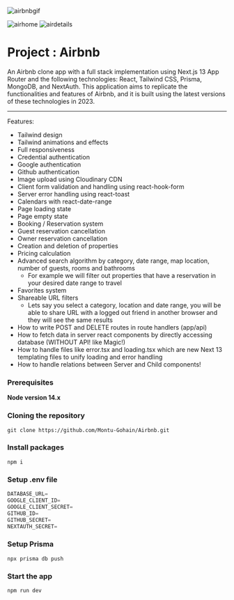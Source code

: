 <!-- Preview images -->

![airbnbgif](https://github.com/Montu-Gohain/Airbnb/assets/76866991/5bca2186-3a47-4793-92aa-f0a5df21bdd9)

![airhome](https://github.com/Montu-Gohain/Airbnb/assets/76866991/78976e3d-1acf-4f0b-9d16-382738639627)
![airdetails](https://github.com/Montu-Gohain/Airbnb/assets/76866991/cc1bdc6a-7eae-4469-81c4-2a7ca94e7e2b)

# Project : Airbnb

An Airbnb clone app with a full stack implementation using Next.js 13 App Router and the following technologies: React, Tailwind CSS, Prisma, MongoDB, and NextAuth. This application aims to replicate the functionalities and features of Airbnb, and it is built using the latest versions of these technologies in 2023.

---

Features:

- Tailwind design
- Tailwind animations and effects
- Full responsiveness
- Credential authentication
- Google authentication
- Github authentication
- Image upload using Cloudinary CDN
- Client form validation and handling using react-hook-form
- Server error handling using react-toast
- Calendars with react-date-range
- Page loading state
- Page empty state
- Booking / Reservation system
- Guest reservation cancellation
- Owner reservation cancellation
- Creation and deletion of properties
- Pricing calculation
- Advanced search algorithm by category, date range, map location, number of guests, rooms and bathrooms
  - For example we will filter out properties that have a reservation in your desired date range to travel
- Favorites system
- Shareable URL filters
  - Lets say you select a category, location and date range, you will be able to share URL with a logged out friend in another browser and they will see the same results
- How to write POST and DELETE routes in route handlers (app/api)
- How to fetch data in server react components by directly accessing database (WITHOUT API! like Magic!)
- How to handle files like error.tsx and loading.tsx which are new Next 13 templating files to unify loading and error handling
- How to handle relations between Server and Child components!

### Prerequisites

**Node version 14.x**

### Cloning the repository

```shell
git clone https://github.com/Montu-Gohain/Airbnb.git
```

### Install packages

```shell
npm i
```

### Setup .env file

```js
DATABASE_URL=
GOOGLE_CLIENT_ID=
GOOGLE_CLIENT_SECRET=
GITHUB_ID=
GITHUB_SECRET=
NEXTAUTH_SECRET=
```

### Setup Prisma

```shell
npx prisma db push

```

### Start the app

```shell
npm run dev
```
